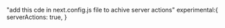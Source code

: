 "add this cde in next.config.js file to achive server actions"
 experimental:{
        serverActions: true,
    }
